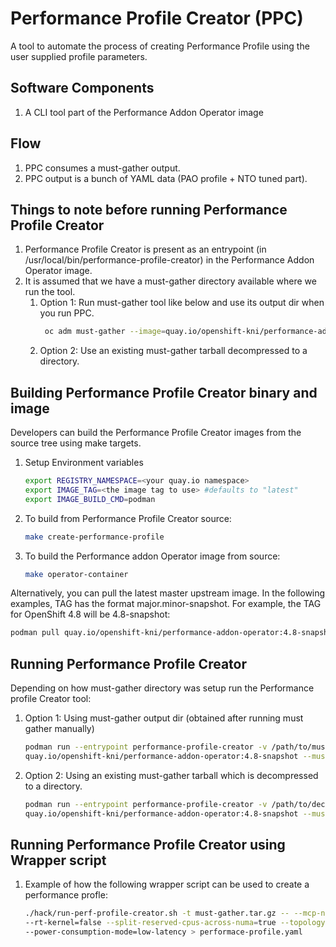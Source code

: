# Performance Profile Creator (PPC)
A tool to automate the process of creating Performance Profile using the user supplied profile parameters.

## Software Components
1. A CLI tool part of the Performance Addon Operator image

## Flow
1. PPC consumes a must-gather output.
1. PPC output is a bunch of YAML data (PAO profile + NTO tuned part).

## Things to note before running Performance Profile Creator
1. Performance Profile Creator is present as an entrypoint (in /usr/local/bin/performance-profile-creator) in the Performance Addon Operator image.
1. It is assumed that we have a must-gather directory available where we run the tool.
    1. Option 1: Run must-gather tool like below and use its output dir when you run PPC.
       ```bash
        oc adm must-gather --image=quay.io/openshift-kni/performance-addon-operator-must-gather:4.8-snapshot --dest-dir=<dir>
       ```
    1. Option 2: Use an existing must-gather tarball decompressed to a directory.

## Building Performance Profile Creator binary and image
Developers can build the Performance Profile Creator images from the source tree using make targets.
 1. Setup Environment variables
    ```bash
    export REGISTRY_NAMESPACE=<your quay.io namespace>
    export IMAGE_TAG=<the image tag to use> #defaults to "latest"
    export IMAGE_BUILD_CMD=podman
    ```
1. To build from Performance Profile Creator source:
   ```bash
   make create-performance-profile
   ```
1. To build the Performance addon Operator image from source:
   ```bash
   make operator-container
   ```
Alternatively, you can pull the latest master upstream image.  In the following examples, TAG has the format major.minor-snapshot. For example, the TAG for OpenShift 4.8 will be 4.8-snapshot:

```bash
podman pull quay.io/openshift-kni/performance-addon-operator:4.8-snapshot
```

## Running Performance Profile Creator
Depending on how must-gather directory was setup run the Performance profile Creator tool:

1. Option 1: Using must-gather output dir (obtained after running must gather manually)
   ```bash
   podman run --entrypoint performance-profile-creator -v /path/to/must-gather-output:/must-gather:z\
   quay.io/openshift-kni/performance-addon-operator:4.8-snapshot --must-gather-dir-path /must-gather > performance-profile.yaml
   ```
1. Option 2: Using an existing must-gather tarball which is decompressed to a directory.
   ```bash
   podman run --entrypoint performance-profile-creator -v /path/to/decompressed-tarball:/must-gather:z \
   quay.io/openshift-kni/performance-addon-operator:4.8-snapshot --must-gather-dir-path /must-gather > performance-profile.yaml
    ```

## Running Performance Profile Creator using Wrapper script

1. Example of how the following wrapper script can be used to create a performance profle:
   ```bash
   ./hack/run-perf-profile-creator.sh -t must-gather.tar.gz -- --mcp-name=worker-cnf --reserved-cpu-count=20 \
   --rt-kernel=false --split-reserved-cpus-across-numa=true --topology-manager-policy=restricted \
   --power-consumption-mode=low-latency > performace-profile.yaml
   ```
